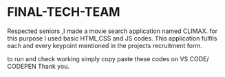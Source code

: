# FINAL-TECH-TEAM
Respected seniors ,I made a movie search application named CLIMAX. for this purpose I used basic HTML,CSS and JS codes. This application fulfils each and every keypoint mentioned in the projects recruitment form.

to run and check working simply copy paste these codes on VS CODE/ CODEPEN Thank you.
